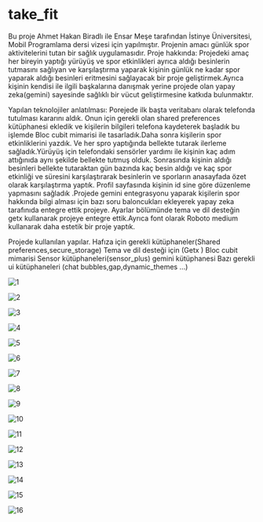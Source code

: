 # take_fit
Bu proje Ahmet Hakan Biradlı ile Ensar Meşe tarafından İstinye Üniversitesi, Mobil Programlama dersi vizesi için yapılmıştır.
Projenin amacı günlük spor aktivitelerini tutan bir sağlık uygulamasıdır.
Proje hakkında:
Projedeki amaç her bireyin yaptığı yürüyüş ve spor etkinlikleri ayrıca aldığı besinlerin tutmasını sağlıyan ve karşılaştırma yaparak kişinin günlük ne kadar spor yaparak aldığı besinleri eritmesini sağlayacak bir proje geliştirmek.Ayrıca kişinin kendisi ile ilgili başkalarına danışmak yerine projede olan yapay zeka(gemini) sayesinde sağlıklı bir vücut geliştirmesine katkıda bulunmaktır.
 
 
Yapılan teknolojiler anlatılması:
Porejede ilk başta veritabanı olarak telefonda tutulması kararını aldık. Onun için gerekli olan shared preferences kütüphanesi ekledik ve kişilerin bilgileri telefona kaydeterek başladık bu işlemde Bloc cubit mimarisi ile tasarladık.Daha sonra kişilerin spor etkinliklerini yazdık. Ve her spro yaptığında bellekte tutarak ilerleme sağladık.Yürüyüş için telefondaki sensörler yardımı ile kişinin kaç adım attığınıda aynı şekilde bellekte tutmuş olduk. Sonrasında kişinin aldığı besinleri bellekte tutaraktan gün bazında kaç besin aldığı ve kaç spor etkinliği ve süresini karşılaştırarak besinlerin ve sporların anasayfada özet olarak karşılaştırma yaptık. Profil sayfasında kişinin id sine göre düzenleme yapmasını sağladık .Projede gemini entegrasyonu yaparak kişilerin spor hakkında bilgi alması için bazı soru baloncukları ekleyerek yapay zeka tarafınıda entegre ettik projeye. Ayarlar bölümünde tema ve dil desteğin getx kullanarak projeye entegre ettik.Ayrıca font olarak Roboto medium kullanarak daha estetik bir proje yaptık.
 
Projede  kullanılan  yapılar.
Hafıza için gerekli kütüphaneler(Shared preferences,secure_storage)
Tema ve dil desteği için (Getx )
Bloc cubit mimarisi
Sensor kütüphaneleri(sensor_plus)
gemini kütüphanesi
Bazı gerekli ui kütüphaneleri (chat bubbles,gap,dynamic_themes …)

![1](https://github.com/hakanbiradli/take_fit/assets/127381265/65de5b41-c513-460e-8867-618114337e96)

![2](https://github.com/hakanbiradli/take_fit/assets/127381265/525b7944-0273-4eac-8617-165ad800ec8a)

![3](https://github.com/hakanbiradli/take_fit/assets/127381265/69b00730-7983-44ea-a586-d4f053e4b4f4)

![4](https://github.com/hakanbiradli/take_fit/assets/127381265/6863a525-899d-427a-8a51-fd6b45d38b0f)

![5](https://github.com/hakanbiradli/take_fit/assets/127381265/03d28cd2-fbec-46ce-8d4b-8aa46eaa3a36)

![6](https://github.com/hakanbiradli/take_fit/assets/127381265/6eca9335-edfa-4c80-acc0-49cd67a5c567)

![7](https://github.com/hakanbiradli/take_fit/assets/127381265/f2d3b025-ab41-4658-99a6-eb634d42f9fc)

![8](https://github.com/hakanbiradli/take_fit/assets/127381265/34ac355f-ad38-488f-a20a-f1d00f8c20c9)

![9](https://github.com/hakanbiradli/take_fit/assets/127381265/234baae4-66c6-4586-a360-19e084c5e6b9)

![10](https://github.com/hakanbiradli/take_fit/assets/127381265/b579e272-6cfc-494a-b2df-e148c900f337)

![11](https://github.com/hakanbiradli/take_fit/assets/127381265/06d567ea-ea03-42b1-8b3e-6afc3ed91260)

![12](https://github.com/hakanbiradli/take_fit/assets/127381265/66516b60-35da-42d2-94e5-5c981f2a2921)

![13](https://github.com/hakanbiradli/take_fit/assets/127381265/82c2fff7-6eb2-4b2f-a4d2-8c32d5ee29ce)

![14](https://github.com/hakanbiradli/take_fit/assets/127381265/5c8d17d6-1fc4-4842-86f5-6058b4bcddb4)

![15](https://github.com/hakanbiradli/take_fit/assets/127381265/086d49ad-2571-4d6e-a064-a379840fcead)

![16](https://github.com/hakanbiradli/take_fit/assets/127381265/4c82ba53-f54a-4636-b6c4-f5a8830d8b27)


